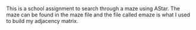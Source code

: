 This is a school assignment to search through a maze using AStar. The maze can be found in the maze file and the file called emaze is what I used to build my adjacency matrix.